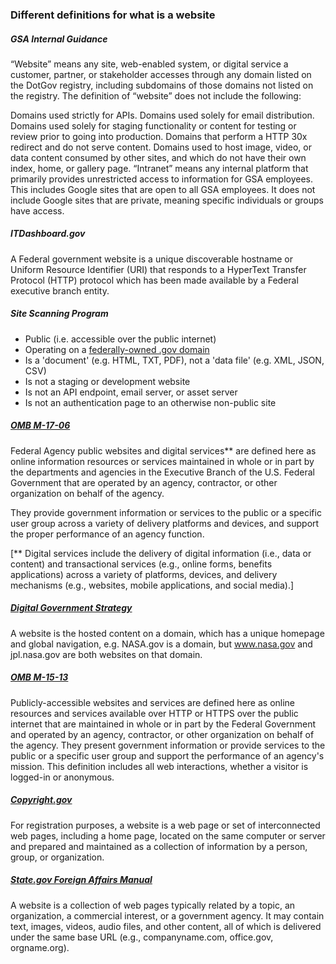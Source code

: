 
### Different definitions for what is a website

##### GSA Internal Guidance

“Website” means any site, web-enabled system, or digital service a customer, partner, or stakeholder accesses through any domain listed on the DotGov registry, including subdomains of those domains not listed on the registry.
The definition of “website” does not include the following:

Domains used strictly for APIs.
Domains used solely for email distribution.
Domains used solely for staging functionality or content for testing or review prior to going into production.
Domains that perform a HTTP 30x redirect and do not serve content.
Domains used to host image, video, or data content consumed by other sites, and which do not have their own index, home, or gallery page.
“Intranet” means any internal platform that primarily provides unrestricted access to information for GSA employees. This includes Google sites that are open to all GSA employees. It does not include Google sites that are private, meaning specific individuals or groups have access.

##### ITDashboard.gov

A Federal government website is a unique discoverable hostname or Uniform Resource Identifier (URI) that responds to a HyperText Transfer Protocol (HTTP) protocol which has been made available by a Federal executive branch entity.

##### Site Scanning Program

* Public (i.e. accessible over the public internet)
* Operating on a [federally-owned .gov domain](https://github.com/cisagov/dotgov-data/blob/main/current-federal.csv)
* Is a 'document' (e.g. HTML, TXT, PDF), not a 'data file' (e.g. XML, JSON, CSV)
* Is not a staging or development website
* Is not an API endpoint, email server, or asset server
* Is not an authentication page to an otherwise non-public site

##### [OMB M-17-06](https://www.whitehouse.gov/wp-content/uploads/legacy_drupal_files/omb/memoranda/2017/m-17-06.pdf)

Federal Agency public websites and digital services** are defined here as online information resources or services maintained in whole or in part by the departments and agencies in the Executive Branch of the U.S. Federal Government that are operated by an agency, contractor, or other organization on behalf of the agency. 

They provide government information or services to the public or a specific user group across a variety of delivery platforms and devices, and
support the proper performance of an agency function. 

[** Digital services include the delivery of digital information (i.e., data or content) and transactional services (e.g.,
online forms, benefits applications) across a variety of platforms, devices, and delivery mechanisms (e.g., websites,
mobile applications, and social media).]

##### [Digital Government Strategy](https://obamawhitehouse.archives.gov/sites/default/files/omb/egov/digital-government/digital-government.html)

A website is the hosted content on a domain, which has a unique homepage and global navigation, e.g. NASA.gov is a domain, but www.nasa.gov and jpl.nasa.gov are both websites on that domain. 

##### [OMB M-15-13](https://www.whitehouse.gov/wp-content/uploads/legacy_drupal_files/omb/memoranda/2015/m-15-13.pdf)

Publicly-accessible websites and services are defined here as online resources and services available over HTTP or HTTPS over the public internet that are maintained in whole or in part by the Federal Government and operated by an agency, contractor, or other organization on behalf of the agency. They present government information or provide services to the public or a specific user group and support the performance of an agency's mission. This definition includes all web interactions, whether a visitor is logged-in or anonymous. 

##### [Copyright.gov](https://www.copyright.gov/circs/circ66.pdf)

For registration purposes, a website is a web page or set of interconnected web pages, including a home page, located on the same computer or server and prepared and maintained as a collection of information by a person, group, or organization.

##### [State.gov Foreign Affairs Manual](https://fam.state.gov/fam/05fah08/05fah080110.html)

A website is a collection of web pages typically related by a topic, an organization, a commercial interest, or a government agency. It may contain text, images, videos, audio files, and other content, all of which is delivered under the same base URL (e.g., companyname.com, office.gov, orgname.org).
